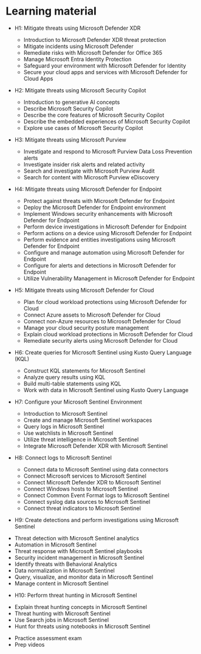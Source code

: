 # Learning material

- H1: Mitigate threats using Microsoft Defender XDR
  * Introduction to Microsoft Defender XDR threat protection
  * Mitigate incidents using Microsoft Defender
  * Remediate risks with Microsoft Defender for Office 365
  * Manage Microsoft Entra Identity Protection
  * Safeguard your environment with Microsoft Defender for Identity
  * Secure your cloud apps and services with Microsoft Defender for Cloud Apps

- H2: Mitigate threats using Microsoft Security Copilot
  * Introduction to generative AI concepts
  * Describe Microsoft Security Copilot
  * Describe the core features of Microsoft Security Copilot
  * Describe the embedded experiences of Microsoft Security Copilot
  * Explore use cases of Microsoft Security Copilot

- H3: Mitigate threats using Microsoft Purview
  * Investigate and respond to Microsoft Purview Data Loss Prevention alerts
  * Investigate insider risk alerts and related activity
  * Search and investigate with Microsoft Purview Audit
  * Search for content with Microsoft Purview eDiscovery

- H4: Mitigate threats using Microsoft Defender for Endpoint
  * Protect against threats with Microsoft Defender for Endpoint
  * Deploy the Microsoft Defender for Endpoint environment
  * Implement Windows security enhancements with Microsoft Defender for Endpoint
  * Perform device investigations in Microsoft Defender for Endpoint
  * Perform actions on a device using Microsoft Defender for Endpoint
  * Perform evidence and entities investigations using Microsoft Defender for Endpoint
  * Configure and manage automation using Microsoft Defender for Endpoint
  * Configure for alerts and detections in Microsoft Defender for Endpoint
  * Utilize Vulnerability Management in Microsoft Defender for Endpoint

- H5: Mitigate threats using Microsoft Defender for Cloud
  * Plan for cloud workload protections using Microsoft Defender for Cloud
  * Connect Azure assets to Microsoft Defender for Cloud
  * Connect non-Azure resources to Microsoft Defender for Cloud
  * Manage your cloud security posture management
  * Explain cloud workload protections in Microsoft Defender for Cloud
  * Remediate security alerts using Microsoft Defender for Cloud

- H6: Create queries for Microsoft Sentinel using Kusto Query Language (KQL)
  * Construct KQL statements for Microsoft Sentinel
  * Analyze query results using KQL
  * Build multi-table statements using KQL
  * Work with data in Microsoft Sentinel using Kusto Query Language

- H7: Configure your Microsoft Sentinel Environment
  * Introduction to Microsoft Sentinel
  * Create and manage Microsoft Sentinel workspaces
  * Query logs in Microsoft Sentinel
  * Use watchlists in Microsoft Sentinel
  * Utilize threat intelligence in Microsoft Sentinel
  * Integrate Microsoft Defender XDR with Microsoft Sentinel

- H8: Connect logs to Microsoft Sentinel
  * Connect data to Microsoft Sentinel using data connectors
  * Connect Microsoft services to Microsoft Sentinel
  * Connect Microsoft Defender XDR to Microsoft Sentinel
  * Connect Windows hosts to Microsoft Sentinel
  * Connect Common Event Format logs to Microsoft Sentinel
  * Connect syslog data sources to Microsoft Sentinel
  * Connect threat indicators to Microsoft Sentinel

- H9: Create detections and perform investigations using Microsoft Sentinel
 * Threat detection with Microsoft Sentinel analytics
 * Automation in Microsoft Sentinel
 * Threat response with Microsoft Sentinel playbooks
 * Security incident management in Microsoft Sentinel
 * Identify threats with Behavioral Analytics
 * Data normalization in Microsoft Sentinel
 * Query, visualize, and monitor data in Microsoft Sentinel
 * Manage content in Microsoft Sentinel

- H10: Perform threat hunting in Microsoft Sentinel
 * Explain threat hunting concepts in Microsoft Sentinel
 * Threat hunting with Microsoft Sentinel
 * Use Search jobs in Microsoft Sentinel
 * Hunt for threats using notebooks in Microsoft Sentinel

- Practice assessment exam
- Prep videos